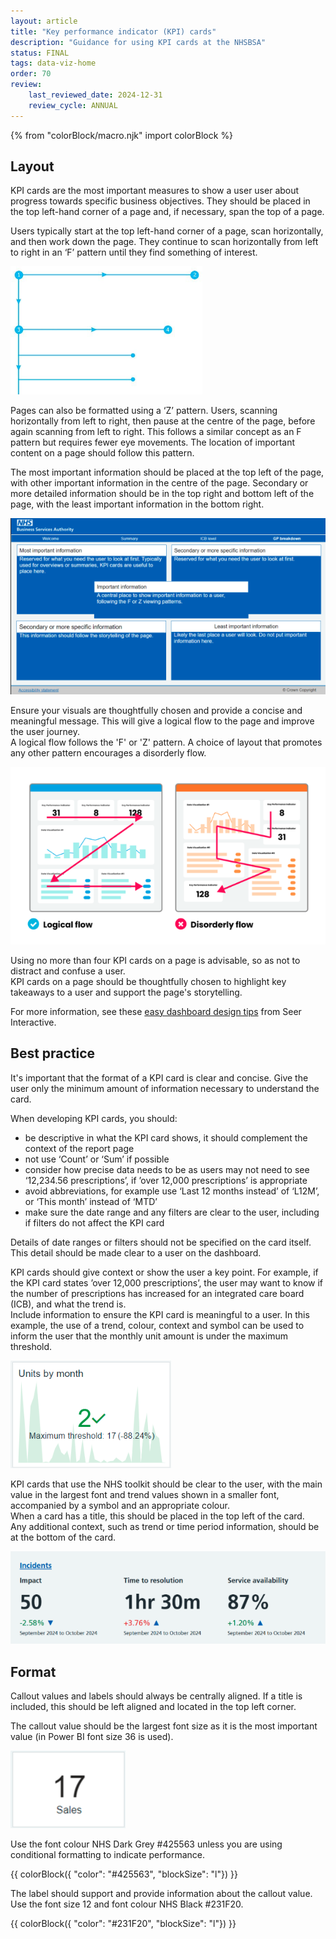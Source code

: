 ```yaml
---
layout: article
title: "Key performance indicator (KPI) cards"
description: "Guidance for using KPI cards at the NHSBSA"
status: FINAL
tags: data-viz-home
order: 70
review:
    last_reviewed_date: 2024-12-31
    review_cycle: ANNUAL
---
```

{% from "colorBlock/macro.njk" import colorBlock %}
## Layout  
  
KPI cards are the most important measures to show a user user about progress towards specific business objectives. They should be placed in the top left-hand corner of a page and, if necessary, span the top of a page.  
  
Users typically start at the top left-hand corner of a page, scan horizontally, and then work down the page. They continue to scan horizontally from left to right in an ‘F’ pattern until they find something of interest.

![Visual representation of the 'F' pattern](f-pattern.png)

Pages can also be formatted using a ‘Z’ pattern. Users, scanning horizontally from left to right, then pause at the centre of the page, before again scanning from left to right. This follows a similar concept as an F pattern but requires fewer eye movements. The location of important content on a page should follow this pattern.

The most important information should be placed at the top left of the page, with other important information in the centre of the page. Secondary or more detailed information should be in the top right and bottom left of the page, with the least important information in the bottom right.
  
![Example page showing where information should be located according to importance](info-layout.png)  
  
Ensure your visuals are thoughtfully chosen and provide a concise and meaningful message. This will give a logical flow to the page and improve the user journey.  
A logical flow follows the 'F' or 'Z' pattern. A choice of layout that promotes any other pattern encourages a disorderly flow.  
  
![Example of logical flow versus disorderly flow](logical-flow.png)  
  
Using no more than four KPI cards on a page is advisable, so as not to distract and confuse a user.  
KPI cards on a page should be thoughtfully chosen to highlight key takeaways to a user and support the page's storytelling.  
  
For more information, see these [easy dashboard design tips](https://www.seerinteractive.com/insights/3-easy-dashboard-design-tips) from Seer Interactive.  
  
## Best practice  
  
It's important that the format of a KPI card is clear and concise. Give the user only the minimum amount of information necessary to understand the card.  
  
When developing KPI cards, you should:

- be descriptive in what the KPI card shows, it should complement the context of the report page 
- not use ‘Count’ or ‘Sum’ if possible 
- consider how precise data needs to be as users may not need to see ‘12,234.56 prescriptions’, if ’over 12,000 prescriptions’ is appropriate
- avoid abbreviations, for example use ‘Last 12 months instead’ of ‘L12M’, or ‘This month’ instead of ‘MTD’ 
- make sure the date range and any filters are clear to the user, including if filters do not affect the KPI card  
  
Details of date ranges or filters should not be specified on the card itself. This detail should be made clear to a user on the dashboard.  
  
KPI cards should give context or show the user a key point. For example, if the KPI card states ’over 12,000 prescriptions’, the user may want to know if the number of prescriptions has increased for an integrated care board (ICB), and what the trend is.  
Include information to ensure the KPI card is meaningful to a user. In this example, the use of a trend, colour, context and symbol can be used to inform the user that the monthly unit amount is under the maximum threshold.  
  
![Example KPI card](units-by-month-card.png)  
  
KPI cards that use the NHS toolkit should be clear to the user, with the main value in the largest font and trend values shown in a smaller font, accompanied by a symbol and an appropriate colour.  
When a card has a title, this should be placed in the top left of the card.  
Any additional context, such as trend or time period information, should be at the bottom of the card.
  
![Example KPI cards using NHS toolkit](toolkit-cards.png)  
  
## Format  
  
Callout values and labels should always be centrally aligned. If a title is included, this should be left aligned and located in the top left corner.  
  
The callout value should be the largest font size as it is the most important value (in Power BI font size 36 is used).  

![Example simple KPI card](sales-card.png)  
  
Use the font colour NHS Dark Grey #425563 unless you are using conditional formatting to indicate performance.  
  
 {{ colorBlock({
    "color": "#425563",
    "blockSize": "l"})
}} 
    
The label should support and provide information about the callout value. Use the font size 12 and font colour NHS Black #231F20.  
  
{{ colorBlock({
    "color": "#231F20",
    "blockSize": "l"})
}}
